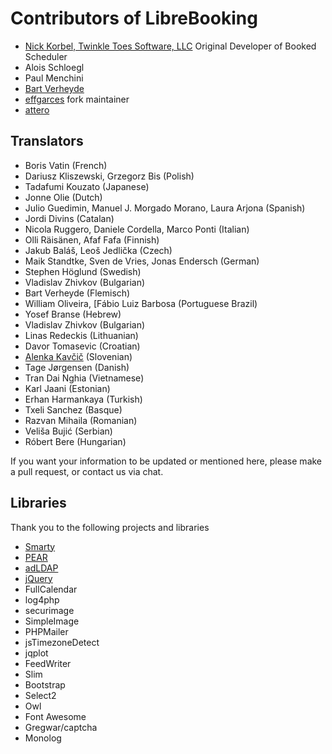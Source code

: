 # Contributors of LibreBooking

- [Nick Korbel, Twinkle Toes Software, LLC](https://www.twinkletoessoftware.com/services/) Original Developer of Booked Scheduler
- Alois Schloegl
- Paul Menchini
- [Bart Verheyde](mailto:bart.verheyde@ugent.be)
- [effgarces](https://github.com/effgarces) fork maintainer
- [attero](https://github.com/apfelchips)

## Translators

- Boris Vatin (French)
- Dariusz Kliszewski, Grzegorz Bis (Polish)
- Tadafumi Kouzato (Japanese)
- Jonne Olie (Dutch)
- Julio Guedimin, Manuel J. Morgado Morano, Laura Arjona (Spanish)
- Jordi Divins (Catalan)
- Nicola Ruggero, Daniele Cordella, Marco Ponti (Italian)
- Olli Räisänen, Afaf Fafa (Finnish)
- Jakub Baláš, Leoš Jedlička (Czech)
- Maik Standtke, Sven de Vries, Jonas Endersch (German)
- Stephen Höglund (Swedish)
- Vladislav Zhivkov (Bulgarian)
- Bart Verheyde (Flemisch)
- William Oliveira, [Fábio Luiz Barbosa (Portuguese Brazil)
- Yosef Branse (Hebrew)
- Vladislav Zhivkov (Bulgarian)
- Linas Redeckis (Lithuanian)
- Davor Tomasevic (Croatian)
- [Alenka Kavčič](mailto:alenka.kavcic@fri.uni-lj.si) (Slovenian)
- Tage Jørgensen (Danish)
- Tran Dai Nghia (Vietnamese)
- Karl Jaani (Estonian)
- Erhan Harmankaya (Turkish)
- Txeli Sanchez (Basque)
- Razvan Mihaila (Romanian)
- Veliša Bujić (Serbian)
- Róbert Bere (Hungarian)

If you want your information to be updated or mentioned here, please make a pull request, or contact us via chat.

## Libraries

Thank you to the following projects and libraries

- [Smarty](https://www.smarty.net/)
- [PEAR](https://pear.php.net/)
- [adLDAP](https://github.com/adldap/adLDAP)
- [jQuery](https://jquery.com/)
- FullCalendar
- log4php
- securimage
- SimpleImage
- PHPMailer
- jsTimezoneDetect
- jqplot
- FeedWriter
- Slim
- Bootstrap
- Select2
- Owl
- Font Awesome
- Gregwar/captcha
- Monolog
